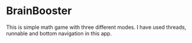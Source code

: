 # BrainBooster
This is simple math game with three different modes. I have used threads, runnable and bottom navigation in this app.
